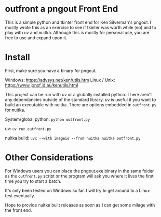 # outfront a pngout Front End

This is a simple python and tkinter front end for
Ken Silverman's pngout. I mostly wrote this as
an exercise to see if tkinter was worth while (no)
and to play with uv and nuitka. Although this is
mostly for personal use, you are free to use and
expand upon it.

# Install

First, make sure you have a binary for pngout.

Windows: https://advsys.net/ken/utils.htm
Linux / Unix: https://www.jonof.id.au/kenutils.html

This project can be run with uv or a globally installed 
python. There aren't any dependancies outside of the
standard library. uv is useful if you want to
build an executable with nuitka. There are options
embedded in `outfront.py` for nuitka.

System/global python:
`python outfront.py`

uv:
`uv run outfront.py`

nuitka build:
`uvx --with imageio --from nuitka nuitka outfront.py`

# Other Considerations

For Windows users you can place the pngout.exe binary
in the same folder as the `outfront.py` script or
the program will ask you where it lives the first
time you try to start a batch.

It's only been tested on Windows so far. I will try
to get around to a Linux test eventually.

Hope to provide nuitka built releases as soon as I
can get some milage with the front end.
